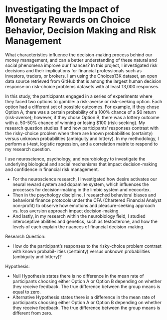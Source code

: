# Investigating the Impact of Monetary Rewards on Choice Behavior, Decision Making and Risk Management

What characteristics influence the decision-making process behind our money management, and can a better understanding of these natural and social phenomena improve our finances? In this project, I investigated risk decisions and their implications for financial professionals such as investors, traders, or brokers. I am using the Choices13K dataset, an open data source retrieved from GitHub that is among the largest human decision response on risk-choice problems datasets with at least 13,000 responses. 

In this study, the participants engaged in a series of experiments where they faced two options to gamble: a risk-averse or risk-seeking option. Each option had a different set of possible outcomes. For example, if they chose Option A, there was a certain probability of a 100% chance of a $0 return (risk-averse); however, if they chose Option B, there was a lottery outcome with a. 50-50% chance of winning or losing $100 (risk-seeking). My research question studies if and how participants’ responses contrast with the risky-choice problem when there are known probabilities (certainty) versus unknown probabilities (ambiguity and lottery). In my methodology, I perform a t-test, logistic regression, and a correlation matrix to respond to my research question.

I use neuroscience, psychology, and neurobiology to investigate the underlying biological and social mechanisms that impact decision-making and confidence in financial risk management. 
* For the neuroscience research, I investigated how desire activates our neural reward system and dopamine system, which influences the processes for decision-making in the limbic system and neocortex. 
* Then in the psychology discipline, I researched behavioral biases and behavioral finance protocols under the CFA (Chartered Financial Analyst non-profit) to observe how emotions and pleasure-seeking approach vs. loss aversion approach impact decision-making. 
* And lastly, in my research within the neurobiology field, I studied interoceptive abilities and genetics, such as testosterone, and how the levels of each explain the nuances of financial decision-making. 

Research Question:
* How do the participant’s responses to the risky-choice problem contrast with known probabil- ities (certainty) versus unknown probabilities (ambiguity and lottery)?

Hypothesis:
* Null Hypothesis states there is no difference in the mean rate of participants choosing either Option A or Option B depending on whether they receive feedback. The true difference between the group means is equal to zero.
* Alternative Hypothesis states there is a difference in the mean rate of participants choosing either Option A or Option B depending on whether they receive feedback. The true difference between the group means is different from zero.
